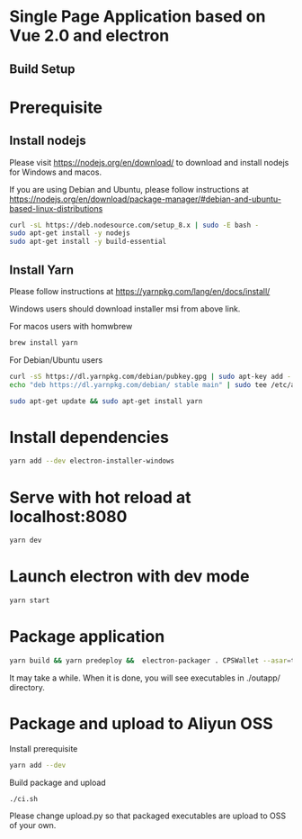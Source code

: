 # Single Page Application based on Vue 2.0 and electron

## Build Setup

# Prerequisite

## Install nodejs

Please visit https://nodejs.org/en/download/ to download and install nodejs for Windows and macos.

If you are using Debian and Ubuntu, please follow instructions at https://nodejs.org/en/download/package-manager/#debian-and-ubuntu-based-linux-distributions

```bash
curl -sL https://deb.nodesource.com/setup_8.x | sudo -E bash -
sudo apt-get install -y nodejs
sudo apt-get install -y build-essential
```

## Install Yarn

Please follow instructions at https://yarnpkg.com/lang/en/docs/install/

Windows users should download installer msi from above link.

For macos users with homwbrew
```bash
brew install yarn
```

For Debian/Ubuntu users
```bash
curl -sS https://dl.yarnpkg.com/debian/pubkey.gpg | sudo apt-key add -
echo "deb https://dl.yarnpkg.com/debian/ stable main" | sudo tee /etc/apt/sources.list.d/yarn.list

sudo apt-get update && sudo apt-get install yarn
```

# Install dependencies
``` bash
yarn add --dev electron-installer-windows
```
# Serve with hot reload at localhost:8080
``` bash
yarn dev
```
# Launch electron with dev mode
``` bash
yarn start
```
# Package application
``` bash
yarn build && yarn predeploy &&  electron-packager . CPSWallet --asar=true  --platform=win32,darwin,linux --arch=x64  --overwrite --out=./outapp/ --no-prune  --icon CPSWALLETLOGO

```

It may take a while. When it is done, you will see executables in ./outapp/ directory.

# Package and upload to Aliyun OSS

Install prerequisite
```bash
yarn add --dev 
```

Build package and upload
```bash
./ci.sh
```

Please change upload.py so that packaged executables are upload to OSS of your own.

